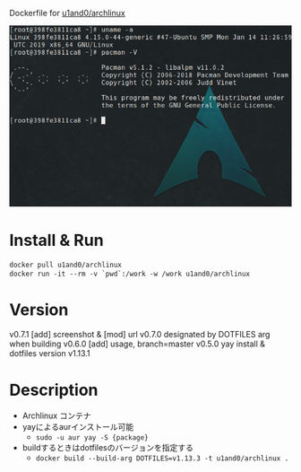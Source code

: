 Dockerfile for [u1and0/archlinux](http://hub.docker.com/r/u1and0/archlinux)

![screen](https://raw.githubusercontent.com/u1and0/docker_archlinux_env/screenshot/Screenshot%20from%202019-01-29%2022-51-31.png)

# Install & Run

```
docker pull u1and0/archlinux
docker run -it --rm -v `pwd`:/work -w /work u1and0/archlinux
```

# Version
v0.7.1          [add] screenshot & [mod] url
v0.7.0          designated by DOTFILES arg when building
v0.6.0          [add] usage, branch=master
v0.5.0           yay install & dotfiles version v1.13.1


# Description
* Archlinux コンテナ
* yayによるaurインストール可能
  * `sudo -u aur yay -S {package}`
* buildするときはdotfilesのバージョンを指定する
  * `docker build --build-arg DOTFILES=v1.13.3 -t u1and0/archlinux .`
